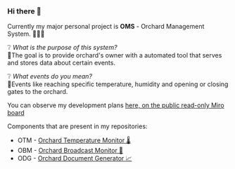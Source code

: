 ### Hi there 👋

Currently my major personal project is **OMS** - Orchard Management System. 🌳🍎🍓

❔ *What is the purpose of this system?*  
📌The goal is to provide orchard's owner with a automated tool that serves and stores data about certain events.

❔ *What events do you mean?*  
📌Events like reaching specific temperature, humidity and opening or closing gates to the orchard.

You can observe my development plans [here, on the public read-only Miro board](https://miro.com/app/board/uXjVOqNl2k0=/?share_link_id=800092555950)

Components that are present in my repositories:
- OTM - [Orchard Temperature Monitor 🌡️](https://github.com/adamsiedlecki/OTM)
- OBM - [Orchard Broadcast Monitor 📡](https://github.com/adamsiedlecki/OBM)
- ODG - [Orchard Document Generator 📈](https://github.com/adamsiedlecki/ODG)
